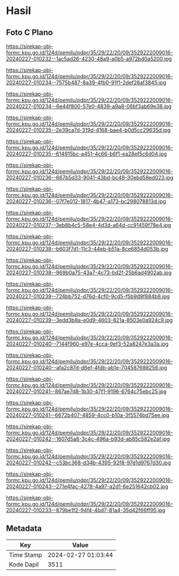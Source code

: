 # Hasil

## Foto C Plano

https://sirekap-obj-formc.kpu.go.id/124d/pemilu/pdpr/35/29/22/20/09/3529222009016-20240227-010232--1ac5ad26-4230-48a9-a0b5-a972bd0a5200.jpg

https://sirekap-obj-formc.kpu.go.id/124d/pemilu/pdpr/35/29/22/20/09/3529222009016-20240227-010234--7575b487-8a39-4fb0-91f1-2def26af3845.jpg

https://sirekap-obj-formc.kpu.go.id/124d/pemilu/pdpr/35/29/22/20/09/3529222009016-20240227-010234--6e44f800-57e0-4839-a9a8-08bf3ab69e38.jpg

https://sirekap-obj-formc.kpu.go.id/124d/pemilu/pdpr/35/29/22/20/09/3529222009016-20240227-010235--2e39ca7d-319d-4168-bae4-b0d5cc29635d.jpg

https://sirekap-obj-formc.kpu.go.id/124d/pemilu/pdpr/35/29/22/20/09/3529222009016-20240227-010235--614915bc-a451-4c66-b6f1-ea28ef5c6d04.jpg

https://sirekap-obj-formc.kpu.go.id/124d/pemilu/pdpr/35/29/22/20/09/3529222009016-20240227-010236--667b5d33-9041-43bd-bc48-30ebd58ed023.jpg

https://sirekap-obj-formc.kpu.go.id/124d/pemilu/pdpr/35/29/22/20/09/3529222009016-20240227-010236--07f7e012-1817-4b47-a173-bc298078813d.jpg

https://sirekap-obj-formc.kpu.go.id/124d/pemilu/pdpr/35/29/22/20/09/3529222009016-20240227-010237--3eb8b4c5-58e4-4d3d-a64d-cc91459f78e4.jpg

https://sirekap-obj-formc.kpu.go.id/124d/pemilu/pdpr/35/29/22/20/09/3529222009016-20240227-010238--b603f7d1-11c3-44eb-b51a-8ce6854d053b.jpg

https://sirekap-obj-formc.kpu.go.id/124d/pemilu/pdpr/35/29/22/20/09/3529222009016-20240227-010238--969b0a75-43a7-4c73-bd2f-25b6ad4902ab.jpg

https://sirekap-obj-formc.kpu.go.id/124d/pemilu/pdpr/35/29/22/20/09/3529222009016-20240227-010239--724bb752-d76d-4cf0-9cd5-f5b9d9f884b8.jpg

https://sirekap-obj-formc.kpu.go.id/124d/pemilu/pdpr/35/29/22/20/09/3529222009016-20240227-010239--3edd3b8a-e0d9-4603-821a-8503e0a924c9.jpg

https://sirekap-obj-formc.kpu.go.id/124d/pemilu/pdpr/35/29/22/20/09/3529222009016-20240227-010240--7144f960-e97e-4cca-9ef3-52a8247e3a3a.jpg

https://sirekap-obj-formc.kpu.go.id/124d/pemilu/pdpr/35/29/22/20/09/3529222009016-20240227-010240--afa2c87d-d6ef-4fdb-ab1e-704587688256.jpg

https://sirekap-obj-formc.kpu.go.id/124d/pemilu/pdpr/35/29/22/20/09/3529222009016-20240227-010241--867ae7d8-1b30-47f1-9196-6764c75ebc25.jpg

https://sirekap-obj-formc.kpu.go.id/124d/pemilu/pdpr/35/29/22/20/09/3529222009016-20240227-010241--6672b407-4859-4cc0-b10a-3f5574bd75ee.jpg

https://sirekap-obj-formc.kpu.go.id/124d/pemilu/pdpr/35/29/22/20/09/3529222009016-20240227-010242--1607d5a8-3c4c-496a-b93d-ab85c582e2af.jpg

https://sirekap-obj-formc.kpu.go.id/124d/pemilu/pdpr/35/29/22/20/09/3529222009016-20240227-010242--c53bc368-d34b-4395-92f8-97d1d9767d30.jpg

https://sirekap-obj-formc.kpu.go.id/124d/pemilu/pdpr/35/29/22/20/09/3529222009016-20240227-010243--271e4fac-4278-4a97-a2d1-6e251642cb02.jpg

https://sirekap-obj-formc.kpu.go.id/124d/pemilu/pdpr/35/29/22/20/09/3529222009016-20240227-010233--879be1f2-94f4-4bd7-81a4-35d42f66ff95.jpg


## Metadata

| Key        | Value               |
| ---------- | ------------------- |
| Time Stamp | 2024-02-27 01:03:44 |
| Kode Dapil | 3511                |



